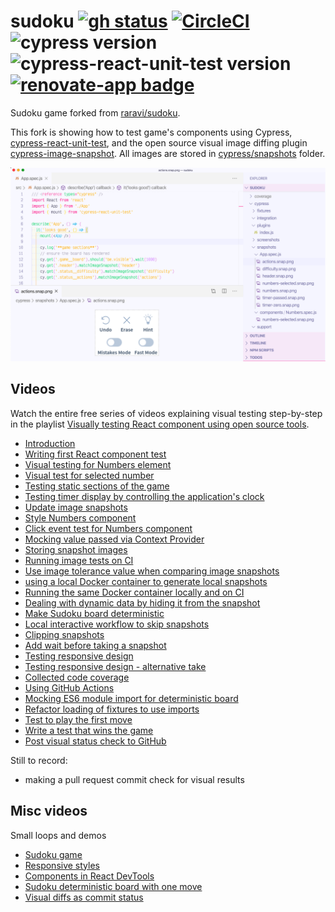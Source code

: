 # sudoku [![gh status][gh image]][gh url] [![CircleCI](https://circleci.com/gh/bahmutov/sudoku/tree/master.svg?style=svg)](https://circleci.com/gh/bahmutov/sudoku/tree/master) ![cypress version](https://img.shields.io/badge/cypress-4.8.0-brightgreen) ![cypress-react-unit-test version](https://img.shields.io/badge/cypress--react--unit--test-4.7.2-brightgreen) [![renovate-app badge][renovate-badge]][renovate-app]

Sudoku game forked from [raravi/sudoku](https://github.com/raravi/sudoku).

This fork is showing how to test game's components using Cypress, [cypress-react-unit-test](https://github.com/bahmutov/cypress-react-unit-test), and the open source visual image diffing plugin [cypress-image-snapshot](https://github.com/palmerhq/cypress-image-snapshot). All images are stored in [cypress/snapshots](cypress/snapshots) folder.

![Visual test](images/visual.png)

## Videos

Watch the entire free series of videos explaining visual testing step-by-step in the playlist [Visually testing React component using open source tools](https://www.youtube.com/playlist?list=PLP9o9QNnQuAYhotnIDEUQNXuvXL7ZmlyZ).

- [Introduction](https://youtu.be/432Il-_hVrQ)
- [Writing first React component test](https://youtu.be/RqdXukwIdj0)
- [Visual testing for Numbers element](https://youtu.be/hDTYBiKJBAY)
- [Visual test for selected number](https://youtu.be/5NuLQgdk-rU)
- [Testing static sections of the game](https://youtu.be/D-u_ojVTgqQ)
- [Testing timer display by controlling the application's clock](https://youtu.be/qQikRD_ygug)
- [Update image snapshots](https://youtu.be/sd4MFgEUfPs)
- [Style Numbers component](https://youtu.be/9hkyUhllTSw)
- [Click event test for Numbers component](https://youtu.be/F1FC4hZpAX4)
- [Mocking value passed via Context Provider](https://youtu.be/wvJgKz46a8A)
- [Storing snapshot images](https://youtu.be/C_XVcftt14A)
- [Running image tests on CI](https://youtu.be/gngLg1_J-9Q)
- [Use image tolerance value when comparing image snapshots](https://youtu.be/hTukgIQh81w)
- [using a local Docker container to generate local snapshots](https://youtu.be/1XQbGtRITys)
- [Running the same Docker container locally and on CI](https://youtu.be/FcoHSjrhXo4)
- [Dealing with dynamic data by hiding it from the snapshot](https://youtu.be/ExihfuqqeiE)
- [Make Sudoku board deterministic](https://youtu.be/ZyBwxQ8OOKA)
- [Local interactive workflow to skip snapshots](https://youtu.be/-M95yDr1Qfs)
- [Clipping snapshots](https://youtu.be/ORf2mESaldY)
- [Add wait before taking a snapshot](https://youtu.be/rcWwlVdarF0)
- [Testing responsive design](https://youtu.be/j8yV3uKIJO0)
- [Testing responsive design - alternative take](https://youtu.be/YTUk5f2YS74)
- [Collected code coverage](https://youtu.be/HCDWGVdLQjA)
- [Using GitHub Actions](https://youtu.be/HRAEQ_6GU0g)
- [Mocking ES6 module import for deterministic board](https://youtu.be/Ks7O4tuqyK8)
- [Refactor loading of fixtures to use imports](https://youtu.be/AcM4Uhp3yOw)
- [Test to play the first move](https://youtu.be/bD3y94UB0_c)
- [Write a test that wins the game](https://youtu.be/usLZnM4u3ZM)
- [Post visual status check to GitHub](https://youtu.be/fNKWmPOpLD8)

Still to record:

- making a pull request commit check for visual results

## Misc videos

Small loops and demos

- [Sudoku game](https://youtu.be/lxWEE0vDq6c)
- [Responsive styles](https://youtu.be/w00vpIEVZPQ)
- [Components in React DevTools](https://youtu.be/f9sbdiAEHxs)
- [Sudoku deterministic board with one move](https://youtu.be/WcXZpqAKwQQ)
- [Visual diffs as commit status](https://youtu.be/BDgqweqR36Y)

[gh image]: https://github.com/bahmutov/sudoku/workflows/master/badge.svg?branch=master
[gh url]: https://github.com/bahmutov/sudoku/actions
[renovate-badge]: https://img.shields.io/badge/renovate-app-blue.svg
[renovate-app]: https://renovateapp.com/
